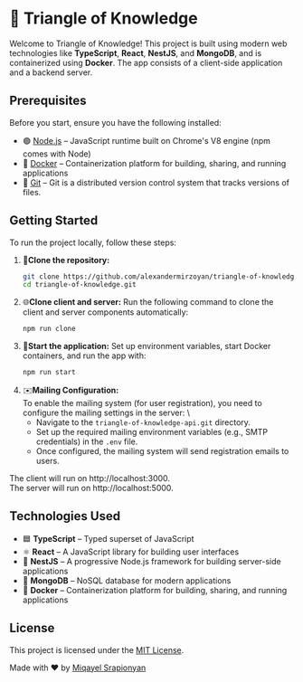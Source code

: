 # 🚀 Triangle of Knowledge

Welcome to Triangle of Knowledge! This project is built using modern web technologies like **TypeScript**, **React**, **NestJS**, and **MongoDB**, and is containerized using **Docker**. The app consists of a client-side application and a backend server.

## Prerequisites

Before you start, ensure you have the following installed:

- 🟢 [Node.js](https://nodejs.org/) – JavaScript runtime built on Chrome's V8 engine (npm comes with Node)
- 🐳 [Docker](https://www.docker.com/) – Containerization platform for building, sharing, and running applications
- 🐙 [Git](https://git-scm.com/downloads) – Git is a distributed version control system that tracks versions of files.

## Getting Started

To run the project locally, follow these steps:

1. 📁**Clone the repository:**
   ```bash
   git clone https://github.com/alexandermirzoyan/triangle-of-knowledge.git
   cd triangle-of-knowledge.git
   ```
2. 🌐**Clone client and server:**
   Run the following command to clone the client and server components automatically:
   ```bash
   npm run clone
   ```
3. 🚀**Start the application:**
   Set up environment variables, start Docker containers, and run the app with:
   ```bash
   npm run start
   ```
4. ✉️**Mailing Configuration:** \
   To enable the mailing system (for user registration), you need to configure the mailing settings in the server: \
   - Navigate to the `triangle-of-knowledge-api.git` directory.
   - Set up the required mailing environment variables (e.g., SMTP credentials) in the `.env` file.
   - Once configured, the mailing system will send registration emails to users.

The client will run on http://localhost:3000. \
The server will run on http://localhost:5000.

## Technologies Used

- 🟦 **TypeScript** – Typed superset of JavaScript
- ⚛️ **React** – A JavaScript library for building user interfaces
- 🚀 **NestJS** – A progressive Node.js framework for building server-side applications
- 🍃 **MongoDB** – NoSQL database for modern applications
- 🐳 **Docker** – Containerization platform for building, sharing, and running applications

## License

This project is licensed under the [MIT License](LICENSE).

Made with ❤️ by [Miqayel Srapionyan](https://github.com/miqo-srapionyan)
